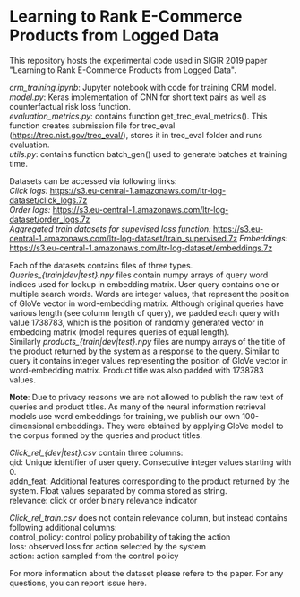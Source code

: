 # Learning to Rank E-Commerce Products from Logged Data

This repository hosts the experimental code used in SIGIR 2019 paper "Learning to Rank E-Commerce Products from Logged Data".

<i>crm_training.ipynb</i>: Jupyter notebook with code for training CRM model.<br />
<i>model.py</i>: Keras implementation of CNN for short text pairs as well as counterfactual risk loss function.<br />
<i>evaluation_metrics.py</i>: contains function get_trec_eval_metrics(). This function creates submission file for trec_eval (https://trec.nist.gov/trec_eval/), stores it in trec_eval folder and runs evaluation.<br />
<i>utils.py</i>: contains function batch_gen() used to generate batches at training time.<br />

Datasets can be accessed via following links:<br />
<i>Click logs:</i> https://s3.eu-central-1.amazonaws.com/ltr-log-dataset/click_logs.7z<br />
<i>Order logs:</i> https://s3.eu-central-1.amazonaws.com/ltr-log-dataset/order_logs.7z<br />
<i>Aggregated train datasets for supevised loss function:</i> https://s3.eu-central-1.amazonaws.com/ltr-log-dataset/train_supervised.7z
<i>Embeddings:</i> https://s3.eu-central-1.amazonaws.com/ltr-log-dataset/embeddings.7z<br />

Each of the datasets contains files of three types. *Queries_{train|dev|test}.npy* files contain numpy arrays of query word indices used for lookup in embedding matrix. User query contains one or multiple search words. Words are integer values, that represent the position of GloVe vector in word-embedding matrix. Although original queries have various length (see column length of query), we padded each query with value 1738783, which is the position of randomly generated vector in embedding matrix (model requires queries of equal length).<br /> Similarly *products_{train|dev|test}.npy* files are numpy arrays of the title of the product returned by the system as a response to the query. Similar to query it contains integer values representing the position of GloVe vector in word-embedding matrix. Product title was also padded with 1738783 values.<br />

**Note**: Due to privacy reasons we are not allowed to publish the raw text of queries and product titles. As many of the neural information retrieval models use word embeddings for training, we publish our own 100-dimensional embeddings. They were obtained by applying GloVe model  to the corpus formed by the queries and product titles.<br />

*Click_rel_{dev|test}.csv* contain three columns:<br />
qid: Unique identifier of user query. Consecutive integer values starting with 0.<br />
addn_feat: Additional features corresponding to the product returned by the system. Float values separated by comma stored as string.<br />
relevance: click or order binary relevance indicator<br />

*Click_rel_train.csv* does not contain relevance column, but instead contains following additional columns:<br />
control_policy: control policy probability of taking the action<br />
loss: observed loss for action selected by the system<br />
action: action sampled from the control policy<br />

For more information about the dataset please refere to the paper.
For any questions, you can report issue here.<br /><br />
